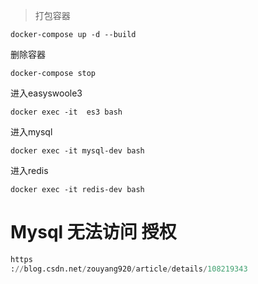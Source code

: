 > 打包容器
```
docker-compose up -d --build
```

删除容器
```
docker-compose stop
```

进入easyswoole3
```
docker exec -it  es3 bash
```

进入mysql
```
docker exec -it mysql-dev bash
```

进入redis
```
docker exec -it redis-dev bash
```



# Mysql 无法访问 授权
```sql
https
://blog.csdn.net/zouyang920/article/details/108219343
```
